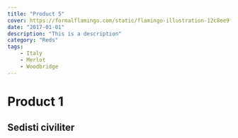 ```yaml
---
title: "Product 5"
cover: https://formalflamingo.com/static/flamingo-illustration-12c8ee9fdbb7289d86a43de2a607263e.svg
date: "2017-01-01"
description: "This is a description"
category: "Reds"
tags:
    - Italy
    - Merlot
    - Woodbridge
---
```


# Product 1

## Sedisti civiliter

